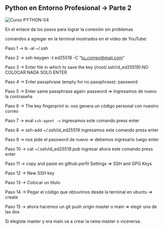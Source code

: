 ## Python en Entorno Profesional -> Parte 2

![Curso PYTHON-04](https://github.com/CodeSystem2022/InfinityCode-4to-Semestre/assets/103860123/e137e8df-109b-4682-9cc9-9898dfde475c)

En el enlace da los pasos para lograr la conexión sin problemas

comandos a agregar en la terminal mostrados en el video de YouTube:

Paso 1 -> ls -al ~/.ssh

Paso 2 -> ssh-keygen -t ed25519 -C "tu_correo@mail.com"

Paso 3 -> Enter file in which to save the key (/root/.ssh/id_ed25519):NO COLOCAR NADA SOLO ENTER

Paso 4 -> Enter passphrase (empty for no passphrase): password

Paso 5 -> Enter same passphrase again: password   => ingresamos de nuevo la contraseña

Paso 6 -> The key fingerprint is: nos genera un código personal con nuestro correo

Paso 7 -> eval `ssh-agent -s`  ingresamos este comando press enter

Paso 8 -> ssh-add ~/.ssh/id_ed25519  ingresamos este comando press enter

Paso 9 -> nos pide el password de nuevo => debemos ingresarlo luego enter

Paso 10 -> cat ~/.ssh/id_ed25519.pub   ingresar ahora este comando press enter

Paso 11 -> copy and paste en github.perfil Settings => SSH and GPG Keys 

Paso 12 -> New SSH key

Paso 13 -> Colocar un título

Paso 14 -> Pegar el código que obtuvimos desde la terminal en ubuntu => create

Paso 15 -> ahora hacemos un git push origin master o main => elegir una de las dos

Si elegiste master y era main va a crear la rama master o viceversa.
